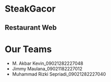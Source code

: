 # SteakGacor

Restaurant Web
--
# Our Teams
- M. Akbar Kevin_09021282227048
- Jimmy Maulana_09021182227012
- Muhammad Rizki Sepriadi_09021282227040
